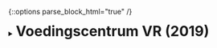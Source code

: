 {::options parse_block_html="true" /}
<details>
  <summary><h1 style="display:inline">Voedingscentrum VR (2019)</h1></summary>
![](assets/images/portfolio/vc.png)

The project: A VR experience that playfully teaches children how to develop healthy eating habits develped by [Fantazm](https://www.fantazm.com).
{: .text-justify}

Role: Game Developer  
Duration: 6 months  
Team size: 6~8  
Platform: SteamVR with HTC Vive  
Engine/Language: Unity/C#  

I developed most of the gameplay in this project, including SteamVR and Leap Motion integration. You can read more about this project on [the postmortem I wrote on it](https://sometimesicode.wordpress.com/2019/07/29/postmorten-developing-an-educational-kiosk-vr-game-for-windows-mixed-reality/).
{: .text-justify}
</details>